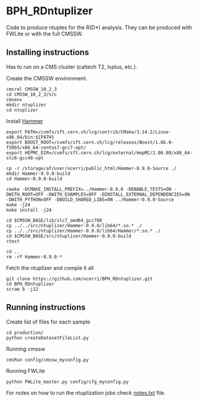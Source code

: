 # BPH_RDntuplizer

Code to produce ntuples for the R(D*) analysis. They can be produced with FWLite or with the full CMSSW.

## Installing instructions
Has to run on a CMS cluster (caltech T2, lxplus, etc.).

Create the CMSSW environment.
```
cmsrel CMSSW_10_2_3
cd CMSSW_10_2_3/src
cmsenv
mkdir ntuplizer
cd ntuplizer
```

Install [Hammer](https://gitlab.com/mpapucci/Hammer/-/tree/master)
```
export PATH=/cvmfs/sft.cern.ch/lcg/contrib/CMake/3.14.2/Linux-x86_64/bin:${PATH}
export BOOST_ROOT=/cvmfs/sft.cern.ch/lcg/releases/Boost/1.66.0-f50b5/x86_64-centos7-gcc7-opt/
export HEPMC_DIR=/cvmfs/sft.cern.ch/lcg/external/HepMC/2.06.08/x86_64-slc6-gcc48-opt

cp -r /storage/af/user/ocerri/public_html/Hammer-0.9.0-Source ./
mkdir Hammer-0.9.0-build
cd Hammer-0.9.0-build

cmake -DCMAKE_INSTALL_PREFIX=../Hammer-0.9.0 -DENABLE_TESTS=ON -DWITH_ROOT=OFF -DWITH_EXAMPLES=OFF -DINSTALL_EXTERNAL_DEPENDENCIES=ON -DWITH_PYTHON=OFF -DBUILD_SHARED_LIBS=ON ../Hammer-0.9.0-Source
make -j24
make install -j24

cd $CMSSW_BASE/lib/slc7_amd64_gcc700
cp ../../src/ntuplizer/Hammer-0.9.0/lib64/*.so.* ./
cp ../../src/ntuplizer/Hammer-0.9.0/lib64/Hammer/*.so.* ./
cd $CMSSW_BASE/src/ntuplizer/Hammer-0.9.0-build
ctest

cd ..
rm -rf Hammer-0.9.0-*
```


Fetch the ntuplizer and comple it all
```
git clone https://github.com/ocerri/BPH_RDntuplizer.git
cd BPH_RDntuplizer
scram b -j12
```

## Running instructions

Create list of files for each sample

```
cd production/
python createDatasetFileList.py
```


Running cmssw
```
cmsRun config/cmssw_myconfig.py
```

Running FWLite
```
python FWLite_master.py config/cfg_myconfig.py
```

For notes on how to run the ntuplization jobs check [notes.txt](jobSubmission/notes.txt) file.
